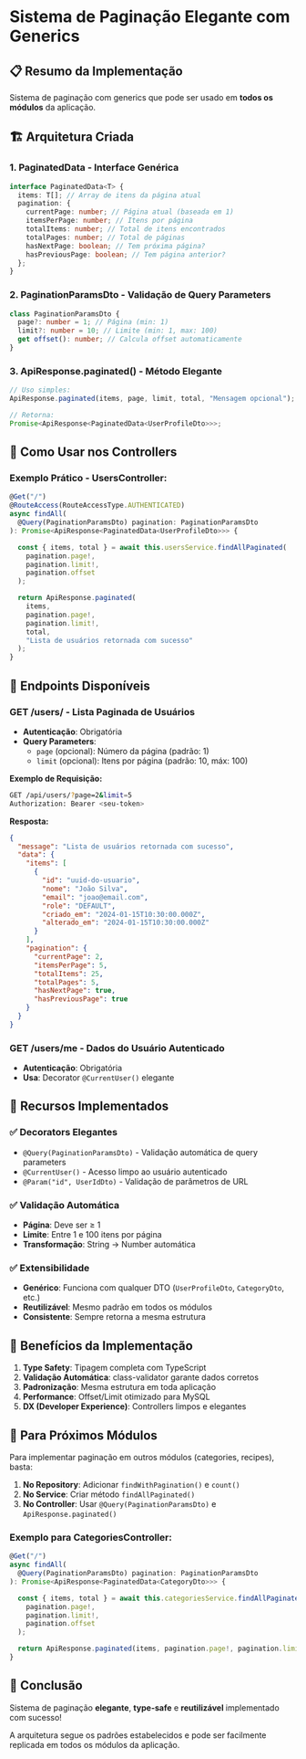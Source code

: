 # Sistema de Paginação Elegante com Generics

## 📋 Resumo da Implementação

Sistema de paginação com generics que pode ser usado em **todos os módulos** da aplicação.

## 🏗️ Arquitetura Criada

### 1. **PaginatedData<T>** - Interface Genérica

```typescript
interface PaginatedData<T> {
  items: T[]; // Array de itens da página atual
  pagination: {
    currentPage: number; // Página atual (baseada em 1)
    itemsPerPage: number; // Itens por página
    totalItems: number; // Total de itens encontrados
    totalPages: number; // Total de páginas
    hasNextPage: boolean; // Tem próxima página?
    hasPreviousPage: boolean; // Tem página anterior?
  };
}
```

### 2. **PaginationParamsDto** - Validação de Query Parameters

```typescript
class PaginationParamsDto {
  page?: number = 1; // Página (min: 1)
  limit?: number = 10; // Limite (min: 1, max: 100)
  get offset(): number; // Calcula offset automaticamente
}
```

### 3. **ApiResponse.paginated()** - Método Elegante

```typescript
// Uso simples:
ApiResponse.paginated(items, page, limit, total, "Mensagem opcional");

// Retorna:
Promise<ApiResponse<PaginatedData<UserProfileDto>>>;
```

## 🚀 Como Usar nos Controllers

### Exemplo Prático - UsersController:

```typescript
@Get("/")
@RouteAccess(RouteAccessType.AUTHENTICATED)
async findAll(
  @Query(PaginationParamsDto) pagination: PaginationParamsDto
): Promise<ApiResponse<PaginatedData<UserProfileDto>>> {

  const { items, total } = await this.usersService.findAllPaginated(
    pagination.page!,
    pagination.limit!,
    pagination.offset
  );

  return ApiResponse.paginated(
    items,
    pagination.page!,
    pagination.limit!,
    total,
    "Lista de usuários retornada com sucesso"
  );
}
```

## 📡 Endpoints Disponíveis

### **GET /users/** - Lista Paginada de Usuários

- **Autenticação**: Obrigatória
- **Query Parameters**:
  - `page` (opcional): Número da página (padrão: 1)
  - `limit` (opcional): Itens por página (padrão: 10, máx: 100)

**Exemplo de Requisição:**

```bash
GET /api/users/?page=2&limit=5
Authorization: Bearer <seu-token>
```

**Resposta:**

```json
{
  "message": "Lista de usuários retornada com sucesso",
  "data": {
    "items": [
      {
        "id": "uuid-do-usuario",
        "nome": "João Silva",
        "email": "joao@email.com",
        "role": "DEFAULT",
        "criado_em": "2024-01-15T10:30:00.000Z",
        "alterado_em": "2024-01-15T10:30:00.000Z"
      }
    ],
    "pagination": {
      "currentPage": 2,
      "itemsPerPage": 5,
      "totalItems": 25,
      "totalPages": 5,
      "hasNextPage": true,
      "hasPreviousPage": true
    }
  }
}
```

### **GET /users/me** - Dados do Usuário Autenticado

- **Autenticação**: Obrigatória
- **Usa**: Decorator `@CurrentUser()` elegante

## 🔧 Recursos Implementados

### ✅ **Decorators Elegantes**

- `@Query(PaginationParamsDto)` - Validação automática de query parameters
- `@CurrentUser()` - Acesso limpo ao usuário autenticado
- `@Param("id", UserIdDto)` - Validação de parâmetros de URL

### ✅ **Validação Automática**

- **Página**: Deve ser ≥ 1
- **Limite**: Entre 1 e 100 itens por página
- **Transformação**: String → Number automática

### ✅ **Extensibilidade**

- **Genérico**: Funciona com qualquer DTO (`UserProfileDto`, `CategoryDto`, etc.)
- **Reutilizável**: Mesmo padrão em todos os módulos
- **Consistente**: Sempre retorna a mesma estrutura

## 🎯 Benefícios da Implementação

1. **Type Safety**: Tipagem completa com TypeScript
2. **Validação Automática**: class-validator garante dados corretos
3. **Padronização**: Mesma estrutura em toda aplicação
4. **Performance**: Offset/Limit otimizado para MySQL
5. **DX (Developer Experience)**: Controllers limpos e elegantes

## 📝 Para Próximos Módulos

Para implementar paginação em outros módulos (categories, recipes), basta:

1. **No Repository**: Adicionar `findWithPagination()` e `count()`
2. **No Service**: Criar método `findAllPaginated()`
3. **No Controller**: Usar `@Query(PaginationParamsDto)` e `ApiResponse.paginated()`

### Exemplo para CategoriesController:

```typescript
@Get("/")
async findAll(
  @Query(PaginationParamsDto) pagination: PaginationParamsDto
): Promise<ApiResponse<PaginatedData<CategoryDto>>> {

  const { items, total } = await this.categoriesService.findAllPaginated(
    pagination.page!,
    pagination.limit!,
    pagination.offset
  );

  return ApiResponse.paginated(items, pagination.page!, pagination.limit!, total);
}
```

## 🎉 Conclusão

Sistema de paginação **elegante**, **type-safe** e **reutilizável** implementado com sucesso!

A arquitetura segue os padrões estabelecidos e pode ser facilmente replicada em todos os módulos da aplicação.
